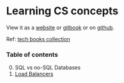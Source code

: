 # Learning CS concepts

View it as a [website](https://vallariag.github.io/cs-concepts/) or [gitbook](https://vallari.gitbook.io/cs-concepts/) or on [github](https://github.com/VallariAg/cs-concepts).

Ref: [tech books collection](https://drive.google.com/drive/folders/1VoovyaSFaNSoxdGSmVN1rX2Iw3D1iLpp?usp=sharing)

### Table of contents
0. SQL vs no-SQL Databases
1. [Load Balancers](./load-balancers.md)

